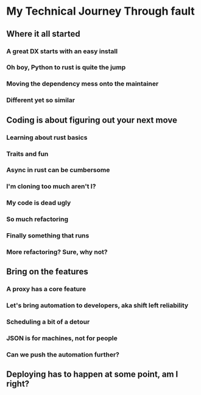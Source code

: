 # My Technical Journey Through fault

## Where it all started

### A great DX starts with an easy install

### Oh boy, Python to rust is quite the jump

### Moving the dependency mess onto the maintainer

### Different yet so similar

## Coding is about figuring out your next move

### Learning about rust basics

### Traits and fun

### Async in rust can be cumbersome

### I'm cloning too much aren't I?

### My code is dead ugly

### So much refactoring

### Finally something that runs

### More refactoring? Sure, why not?

## Bring on the features

### A proxy has a core feature

### Let's bring automation to developers, aka shift left reliability

### Scheduling a bit of a detour

### JSON is for machines, not for people

### Can we push the automation further?

## Deploying has to happen at some point, am I right?

